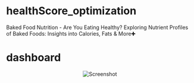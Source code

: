 
# healthScore_optimization
Baked Food Nutrition - Are You Eating Healthy? Exploring Nutrient Profiles of Baked Foods: Insights into Calories, Fats &amp; More✚
# dashboard
<p align="center">
  <img src="https://www.googleapis.com/download/storage/v1/b/kaggle-user-content/o/inbox%2F23961675%2Fea97204d53364a080bc8f084f0308c68%2FScreenshot%202025-02-11%20at%2018.59.03.jpg?generation=1739297500460892&alt=media" alt="Screenshot">
</p>

